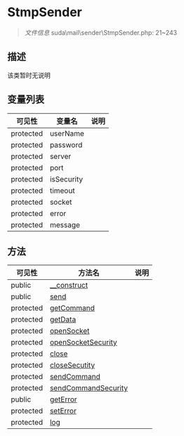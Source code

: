 #  StmpSender 

> *文件信息* suda\mail\sender\StmpSender.php: 21~243



## 描述

该类暂时无说明





## 变量列表
| 可见性 |  变量名   | 说明 |
|--------|----|------|
| protected   | userName | | 
| protected   | password | | 
| protected   | server | | 
| protected   | port | | 
| protected   | isSecurity | | 
| protected   | timeout | | 
| protected   | socket | | 
| protected   | error | | 
| protected   | message | | 



## 方法


| 可见性 | 方法名 | 说明 |
|--------|-------|------|
| public |[__construct](StmpSender/__construct.md) |  |
| public |[send](StmpSender/send.md) |  |
| protected |[getCommand](StmpSender/getCommand.md) |  |
| protected |[getData](StmpSender/getData.md) |  |
| protected |[openSocket](StmpSender/openSocket.md) |  |
| protected |[openSocketSecurity](StmpSender/openSocketSecurity.md) |  |
| protected |[close](StmpSender/close.md) |  |
| protected |[closeSecutity](StmpSender/closeSecutity.md) |  |
| protected |[sendCommand](StmpSender/sendCommand.md) |  |
| protected |[sendCommandSecurity](StmpSender/sendCommandSecurity.md) |  |
| public |[getError](StmpSender/getError.md) |  |
| protected |[setError](StmpSender/setError.md) |  |
| protected |[log](StmpSender/log.md) |  |
